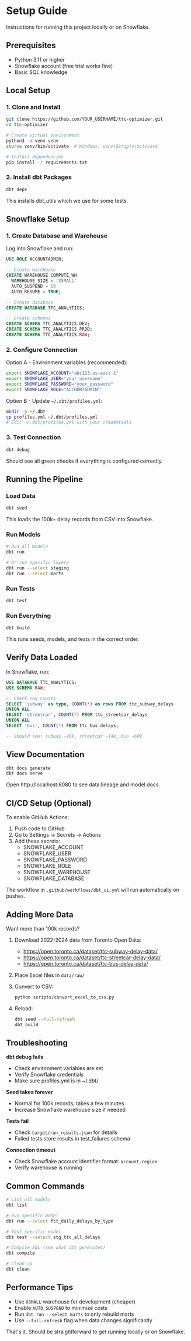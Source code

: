 # Setup Guide

Instructions for running this project locally or on Snowflake.

## Prerequisites

- Python 3.11 or higher
- Snowflake account (free trial works fine)
- Basic SQL knowledge

## Local Setup

### 1. Clone and Install

```bash
git clone https://github.com/YOUR_USERNAME/ttc-optimizer.git
cd ttc-optimizer

# Create virtual environment
python3 -m venv venv
source venv/bin/activate  # Windows: venv\Scripts\activate

# Install dependencies
pip install -r requirements.txt
```

### 2. Install dbt Packages

```bash
dbt deps
```

This installs dbt_utils which we use for some tests.

## Snowflake Setup

### 1. Create Database and Warehouse

Log into Snowflake and run:

```sql
USE ROLE ACCOUNTADMIN;

-- Create warehouse
CREATE WAREHOUSE COMPUTE_WH
  WAREHOUSE_SIZE = 'XSMALL'
  AUTO_SUSPEND = 60
  AUTO_RESUME = TRUE;

-- Create database
CREATE DATABASE TTC_ANALYTICS;

-- Create schemas
CREATE SCHEMA TTC_ANALYTICS.DEV;
CREATE SCHEMA TTC_ANALYTICS.PROD;
CREATE SCHEMA TTC_ANALYTICS.RAW;
```

### 2. Configure Connection

Option A - Environment variables (recommended):

```bash
export SNOWFLAKE_ACCOUNT="abc123.us-east-1"
export SNOWFLAKE_USER="your_username"
export SNOWFLAKE_PASSWORD="your_password"
export SNOWFLAKE_ROLE="ACCOUNTADMIN"
```

Option B - Update `~/.dbt/profiles.yml`:

```bash
mkdir -p ~/.dbt
cp profiles.yml ~/.dbt/profiles.yml
# Edit ~/.dbt/profiles.yml with your credentials
```

### 3. Test Connection

```bash
dbt debug
```

Should see all green checks if everything is configured correctly.

## Running the Pipeline

### Load Data

```bash
dbt seed
```

This loads the 100k+ delay records from CSV into Snowflake.

### Run Models

```bash
# Run all models
dbt run

# Or run specific layers
dbt run --select staging
dbt run --select marts
```

### Run Tests

```bash
dbt test
```

### Run Everything

```bash
dbt build
```

This runs seeds, models, and tests in the correct order.

## Verify Data Loaded

In Snowflake, run:

```sql
USE DATABASE TTC_ANALYTICS;
USE SCHEMA RAW;

-- Check row counts
SELECT 'subway' as type, COUNT(*) as rows FROM ttc_subway_delays
UNION ALL
SELECT 'streetcar', COUNT(*) FROM ttc_streetcar_delays
UNION ALL  
SELECT 'bus', COUNT(*) FROM ttc_bus_delays;

-- Should see: subway ~26k, streetcar ~14k, bus ~60k
```

## View Documentation

```bash
dbt docs generate
dbt docs serve
```

Open http://localhost:8080 to see data lineage and model docs.

## CI/CD Setup (Optional)

To enable GitHub Actions:

1. Push code to GitHub
2. Go to Settings → Secrets → Actions
3. Add these secrets:
   - SNOWFLAKE_ACCOUNT
   - SNOWFLAKE_USER
   - SNOWFLAKE_PASSWORD
   - SNOWFLAKE_ROLE
   - SNOWFLAKE_WAREHOUSE
   - SNOWFLAKE_DATABASE

The workflow in `.github/workflows/dbt_ci.yml` will run automatically on pushes.

## Adding More Data

Want more than 100k records?

1. Download 2022-2024 data from Toronto Open Data:
   - https://open.toronto.ca/dataset/ttc-subway-delay-data/
   - https://open.toronto.ca/dataset/ttc-streetcar-delay-data/
   - https://open.toronto.ca/dataset/ttc-bus-delay-data/

2. Place Excel files in `data/raw/`

3. Convert to CSV:
   ```bash
   python scripts/convert_excel_to_csv.py
   ```

4. Reload:
   ```bash
   dbt seed --full-refresh
   dbt build
   ```

## Troubleshooting

**dbt debug fails**
- Check environment variables are set
- Verify Snowflake credentials
- Make sure profiles.yml is in ~/.dbt/

**Seed takes forever**
- Normal for 100k records, takes a few minutes
- Increase Snowflake warehouse size if needed

**Tests fail**
- Check `target/run_results.json` for details
- Failed tests store results in test_failures schema

**Connection timeout**
- Check Snowflake account identifier format: `account.region`
- Verify warehouse is running

## Common Commands

```bash
# List all models
dbt list

# Run specific model
dbt run --select fct_daily_delays_by_type

# Test specific model
dbt test --select stg_ttc_all_delays

# Compile SQL (see what dbt generates)
dbt compile

# Clean up
dbt clean
```

## Performance Tips

- Use `XSMALL` warehouse for development (cheaper)
- Enable `AUTO_SUSPEND` to minimize costs
- Run `dbt run --select marts` to only rebuild marts
- Use `--full-refresh` flag when data changes significantly

That's it. Should be straightforward to get running locally or on Snowflake.

